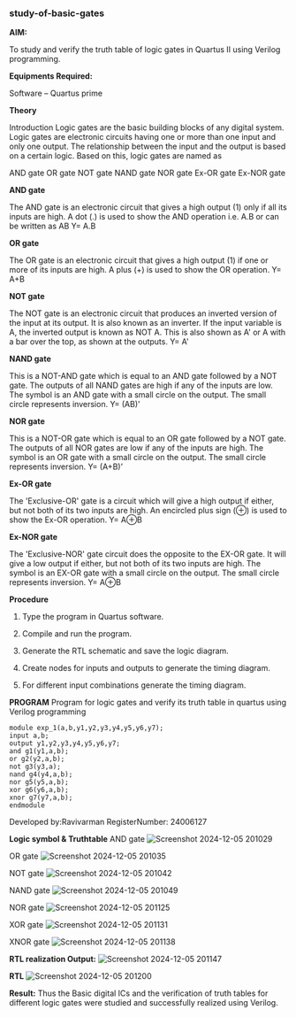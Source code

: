 ### study-of-basic-gates

**AIM:** 

To study and verify the truth table of logic gates in Quartus II using Verilog programming.

**Equipments Required:**

Software – Quartus prime 

**Theory**

Introduction Logic gates are the basic building blocks of any digital system. Logic gates are electronic circuits having one or more than one input and only one output. The relationship between the input and the output is based on a certain logic. Based on this, logic gates are named as

AND gate OR gate NOT gate NAND gate NOR gate Ex-OR gate Ex-NOR gate

**AND gate**

The AND gate is an electronic circuit that gives a high output (1) only if all its inputs are high. A dot (.) is used to show the AND operation i.e. A.B or can be written as AB
Y= A.B

**OR gate** 

The OR gate is an electronic circuit that gives a high output (1) if one or more of its inputs are high. A plus (+) is used to show the OR operation.
Y= A+B

**NOT gate**

The NOT gate is an electronic circuit that produces an inverted version of the input at its output. It is also known as an inverter. If the input variable is A, the inverted output is known as NOT A. This is also shown as A' or A with a bar over the top, as shown at the outputs.
Y= A'

**NAND gate**

This is a NOT-AND gate which is equal to an AND gate followed by a NOT gate. The outputs of all NAND gates are high if any of the inputs are low. The symbol is an AND gate with a small circle on the output. The small circle represents inversion.
Y= (AB)’

**NOR gate**

This is a NOT-OR gate which is equal to an OR gate followed by a NOT gate. The outputs of all NOR gates are low if any of the inputs are high. The symbol is an OR gate with a small circle on the output. The small circle represents inversion.
Y= (A+B)’

**Ex-OR gate**

The 'Exclusive-OR' gate is a circuit which will give a high output if either, but not both of its two inputs are high. An encircled plus sign (⊕) is used to show the Ex-OR operation.
Y= A⊕B

**Ex-NOR gate**

The 'Exclusive-NOR' gate circuit does the opposite to the EX-OR gate. It will give a low output if either, but not both of its two inputs are high. The symbol is an EX-OR gate with a small circle on the output. The small circle represents inversion.
Y= A⊕B

**Procedure** 

1.	Type the program in Quartus software.

2.	Compile and run the program.

3.	Generate the RTL schematic and save the logic diagram.

4.	Create nodes for inputs and outputs to generate the timing diagram.

5.	For different input combinations generate the timing diagram.


**PROGRAM**
Program for logic gates and verify its truth table in quartus using Verilog programming
```
module exp_1(a,b,y1,y2,y3,y4,y5,y6,y7);
input a,b;
output y1,y2,y3,y4,y5,y6,y7;
and g1(y1,a,b);
or g2(y2,a,b);
not g3(y3,a);
nand g4(y4,a,b);
nor g5(y5,a,b);
xor g6(y6,a,b);
xnor g7(y7,a,b);
endmodule
```
 Developed by:Ravivarman 
 RegisterNumber: 24006127
 
**Logic symbol & Truthtable**
AND gate
![Screenshot 2024-12-05 201029](https://github.com/user-attachments/assets/e22da214-479b-4ad4-91a3-74c31290ff32)

OR gate
![Screenshot 2024-12-05 201035](https://github.com/user-attachments/assets/fb0dd8a0-a482-45fc-9f0b-09600638f99c)

NOT gate
![Screenshot 2024-12-05 201042](https://github.com/user-attachments/assets/b6ea3498-ed99-457e-b067-0916451e2b55)

NAND gate
![Screenshot 2024-12-05 201049](https://github.com/user-attachments/assets/c53e6f9e-1c24-4d8a-9d9d-4f899dec792f)

NOR gate
![Screenshot 2024-12-05 201125](https://github.com/user-attachments/assets/e7d8b691-4761-433a-b2c0-f2eb5e102300)

XOR gate
![Screenshot 2024-12-05 201131](https://github.com/user-attachments/assets/fe5cbaaf-88a9-479f-82b4-710087aa34df)

XNOR gate
![Screenshot 2024-12-05 201138](https://github.com/user-attachments/assets/02381025-eeba-4656-8b87-eaab987d71e3)

**RTL realization Output:** 
![Screenshot 2024-12-05 201147](https://github.com/user-attachments/assets/19a0047a-93d0-4570-9149-de1907dab2d7)

**RTL**
![Screenshot 2024-12-05 201200](https://github.com/user-attachments/assets/b0c291b8-85eb-4767-9f60-fd7794e960e1)

**Result:**
Thus the Basic digital ICs and the verification of truth tables for different logic gates were studied and successfully realized using Verilog.

